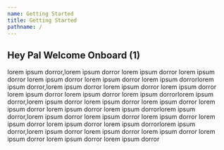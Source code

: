 ```yaml
---
name: Getting Started
title: Getting Started
pathname: /
---
```


## Hey Pal Welcome Onboard (1)

lorem ipsum dorror,lorem ipsum dorror
lorem ipsum dorror
lorem ipsum dorror
lorem ipsum dorror
lorem ipsum dorror
lorem ipsum dorrorlorem ipsum dorror,lorem ipsum dorror
lorem ipsum dorror
lorem ipsum dorror
lorem ipsum dorror
lorem ipsum dorror
lorem ipsum dorrorlorem ipsum dorror,lorem ipsum dorror
lorem ipsum dorror
lorem ipsum dorror
lorem ipsum dorror
lorem ipsum dorror
lorem ipsum dorrorlorem ipsum dorror,lorem ipsum dorror
lorem ipsum dorror
lorem ipsum dorror
lorem ipsum dorror
lorem ipsum dorror
lorem ipsum dorrorlorem ipsum dorror,lorem ipsum dorror
lorem ipsum dorror
lorem ipsum dorror
lorem ipsum dorror
lorem ipsum dorror
lorem ipsum dorror
